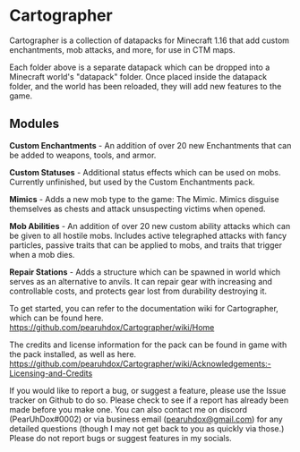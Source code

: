 # Cartographer
Cartographer is a collection of datapacks for Minecraft 1.16 that add custom enchantments, mob attacks, and more, for use in CTM maps.

Each folder above is a separate datapack which can be dropped into a Minecraft world's "datapack" folder. Once placed inside the datapack folder, and the world has been reloaded, they will add new features to the game.

## Modules

**Custom Enchantments** - An addition of over 20 new Enchantments that can be added to weapons, tools, and armor.

**Custom Statuses** - Additional status effects which can be used on mobs. Currently unfinished, but used by the Custom Enchantments pack.

**Mimics** - Adds a new mob type to the game: The Mimic. Mimics disguise themselves as chests and attack unsuspecting victims when opened.

**Mob Abilities** - An addition of over 20 new custom ability attacks which can be given to all hostile mobs. Includes active telegraphed attacks with fancy particles, passive traits that can be applied to mobs, and traits that trigger when a mob dies.

**Repair Stations** - Adds a structure which can be spawned in world which serves as an alternative to anvils. It can repair gear with increasing and controllable costs, and protects gear lost from durability destroying it.

To get started, you can refer to the documentation wiki for Cartographer, which can be found here.
https://github.com/pearuhdox/Cartographer/wiki/Home

The credits and license information for the pack can be found in game with the pack installed, as well as here.
https://github.com/pearuhdox/Cartographer/wiki/Acknowledgements:-Licensing-and-Credits

If you would like to report a bug, or suggest a feature, please use the Issue tracker on Github to do so. Please check to see if a report has already been made before you make one. You can also contact me on discord (PearUhDox#0002) or via business email (pearuhdox@gmail.com) for any detailed questions (though I may not get back to you as quickly via those.) Please do not report bugs or suggest features in my socials.
